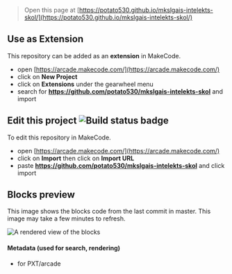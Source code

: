  


> Open this page at [https://potato530.github.io/mkslgais-intelekts-skol/](https://potato530.github.io/mkslgais-intelekts-skol/)

## Use as Extension

This repository can be added as an **extension** in MakeCode.

* open [https://arcade.makecode.com/](https://arcade.makecode.com/)
* click on **New Project**
* click on **Extensions** under the gearwheel menu
* search for **https://github.com/potato530/mkslgais-intelekts-skol** and import

## Edit this project ![Build status badge](https://github.com/potato530/mkslgais-intelekts-skol/workflows/MakeCode/badge.svg)

To edit this repository in MakeCode.

* open [https://arcade.makecode.com/](https://arcade.makecode.com/)
* click on **Import** then click on **Import URL**
* paste **https://github.com/potato530/mkslgais-intelekts-skol** and click import

## Blocks preview

This image shows the blocks code from the last commit in master.
This image may take a few minutes to refresh.

![A rendered view of the blocks](https://github.com/potato530/mkslgais-intelekts-skol/raw/master/.github/makecode/blocks.png)

#### Metadata (used for search, rendering)

* for PXT/arcade
<script src="https://makecode.com/gh-pages-embed.js"></script><script>makeCodeRender("{{ site.makecode.home_url }}", "{{ site.github.owner_name }}/{{ site.github.repository_name }}");</script>
